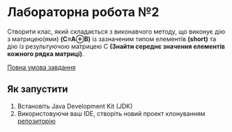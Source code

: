 # Лабораторна робота №2
Створити клас, який складається з виконавчого методу, що виконує дію з матрицею(ями) **(C=A⊕B)** із зазначеним типом елементів **(short)** та дію із результуючою матрицею С **(Знайти середнє значення елементів кожного рядка матриці)**.

[Повна умова завдання](https://asdjonok.github.io/OOP-SITE/)
## Як запустити
1. Встановіть Java Development Kit (JDK)
2. Використовуючи ваш IDE, створіть новий проект клонуванням [репозиторію](https://github.com/volkovily/java-sd-labs)
